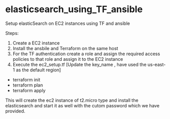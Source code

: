 # elasticsearch_using_TF_ansible
Setup elasticSearch on EC2 instances using TF and ansible

Steps:
1. Create a EC2 instance
2. Install the ansbile and Terraform on the same host
3. For the TF authentication create a role and assign the required access policies to that role and assign it to the EC2 instance
4. Execute the ec2_setup.tf  [Update the key_name , have used the us-east-1 as the default region]
 
 - terraform init
 - terraform plan
 - terraform apply

This will create the ec2 instance of t2.micro type and install the elasticsearch and start it as well with the cutom password which we have provided.

